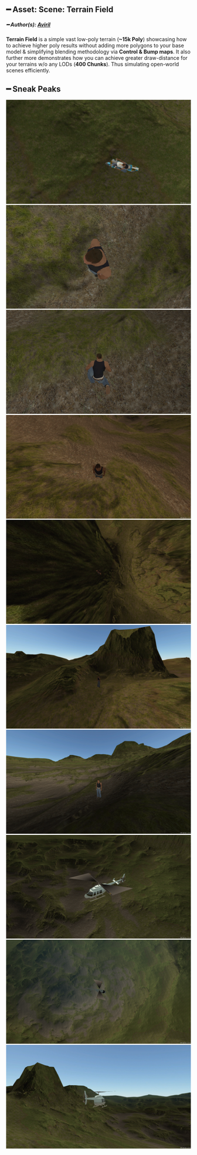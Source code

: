 ## ━ Asset: Scene: Terrain Field

##### ━ Author(s): [Aviril](https://github.com/Aviril)

**Terrain Field** is a simple vast low-poly terrain (**~15k Poly**) showcasing how to achieve higher poly results without adding more polygons to your base model & simplifying blending methodology via **Control & Bump maps**. It also further more demonstrates how you can achieve greater draw-distance for your terrains w/o any LODs (**400 Chunks**). Thus simulating open-world scenes efficiently.

## ━ Sneak Peaks

![](https://raw.githubusercontent.com/ov-sa/Assetify-Library/Example/scene/terrain_field/.github/1.png)
![](https://raw.githubusercontent.com/ov-sa/Assetify-Library/Example/scene/terrain_field/.github/2.png)
![](https://raw.githubusercontent.com/ov-sa/Assetify-Library/Example/scene/terrain_field/.github/3.png)
![](https://raw.githubusercontent.com/ov-sa/Assetify-Library/Example/scene/terrain_field/.github/4.png)
![](https://raw.githubusercontent.com/ov-sa/Assetify-Library/Example/scene/terrain_field/.github/5.png)
![](https://raw.githubusercontent.com/ov-sa/Assetify-Library/Example/scene/terrain_field/.github/6.png)
![](https://raw.githubusercontent.com/ov-sa/Assetify-Library/Example/scene/terrain_field/.github/7.png)
![](https://raw.githubusercontent.com/ov-sa/Assetify-Library/Example/scene/terrain_field/.github/8.png)
![](https://raw.githubusercontent.com/ov-sa/Assetify-Library/Example/scene/terrain_field/.github/9.png)
![](https://raw.githubusercontent.com/ov-sa/Assetify-Library/Example/scene/terrain_field/.github/10.png)
